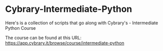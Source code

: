 # Cybrary-Intermediate-Python
Here's is a collection of scripts that go along with Cybrary's - Intermediate Python Course

The course can be found at this URL:
https://app.cybrary.it/browse/course/intermediate-python
